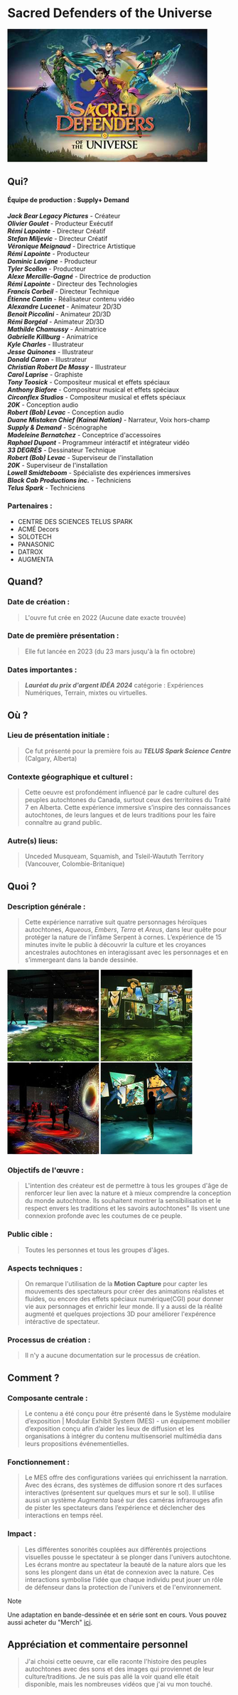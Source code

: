 # Sacred Defenders of the Universe
![Logo](/media/logo.jpg)
## Qui?

#### Équipe de production : Supply+ Demand
**_Jack Bear Legacy Pictures_** - Créateur  
**_Olivier Goulet_** - Producteur Exécutif  
**_Rémi Lapointe_** - Directeur Créatif  
**_Stefan Miljevic_** - Directeur Créatif  
**_Véronique Meignaud_** - Directrice Artistique  
**_Rémi Lapointe_** - Producteur  
**_Dominic Lavigne_** - Producteur  
**_Tyler Scollon_** - Producteur  
**_Alexe Mercille-Gagné_** - Directrice de production  
**_Rémi Lapointe_** - Directeur des Technologies  
**_Francis Corbeil_** - Directeur Technique  
**_Étienne Cantin_** - Réalisateur contenu vidéo  
**_Alexandre Lucenet_** - Animateur 2D/3D  
**_Benoit Piccolini_** - Animateur 2D/3D  
**_Rémi Borgéal_** - Animateur 2D/3D  
**_Mathilde Chamussy_** - Animatrice  
**_Gabrielle Killburg_** - Animatrice  
**_Kyle Charles_** - Illustrateur  
**_Jesse Quinones_** - Illustrateur  
**_Donald Caron_** - Illustrateur  
**_Christian Robert De Massy_** - Illustrateur  
**_Carol Laprise_** - Graphiste  
**_Tony Toosick_** - Compositeur musical et effets spéciaux  
**_Anthony Biafore_** - Compositeur musical et effets spéciaux  
**_Circonflex Studios_** - Compositeur musical et effets spéciaux  
**_20K_** - Conception audio  
**_Robert (Bob) Levac_** - Conception audio  
**_Duane Mistaken Chief (Kainai Nation)_** - Narrateur, Voix hors-champ  
**_Supply & Demand_** - Scénographe  
**_Madeleine Bernatchez_** - Conceptrice d'accessoires  
**_Raphael Dupont_** - Programmeur intéractif et intégrateur vidéo  
**_33 DEGRÉS_** - Dessinateur Technique  
**_Robert (Bob) Levac_** - Superviseur de l'installation  
**_20K_** - Superviseur de l'installation  
**_Lowell Smidteboom_** - Spécialiste des expériences immersives  
**_Black Cab Productions inc._** - Techniciens  
**_Telus Spark_** - Techniciens  

### Partenaires :
-  CENTRE DES SCIENCES TELUS SPARK
-  ACMÉ Decors
-  SOLOTECH
-  PANASONIC
-  DATROX 
-  AUGMENTA 


## Quand?

### Date de création : 
> L'ouvre fut crée en 2022 (Aucune date exacte trouvée)
### Date de première présentation : 
> Elle fut lancée en 2023 (du 23 mars jusqu'à la fin octobre)
### Dates importantes : 
> ***Lauréat du prix d'argent IDÉA 2024*** catégorie : Expériences Numériques, Terrain, mixtes ou virtuelles.


## Où ?

### Lieu de présentation initiale : 
> Ce fut présenté pour la première fois au ***TELUS Spark Science Centre*** (Calgary, Alberta)
### Contexte géographique et culturel :
> Cette oeuvre est profondément influencé par le cadre culturel des peuples autochtones du Canada, surtout ceux des territoires du Traité 7 en Alberta. Cette expérience immersive s’inspire des connaissances autochtones, de leurs langues et de leurs traditions pour les faire connaître au grand public.
### Autre(s) lieus: 
> Unceded Musqueam, Squamish, and Tsleil-Waututh Territory (Vancouver, Colombie-Britanique)


## Quoi ?

### Description générale : 
> Cette expérience narrative suit quatre personnages héroïques autochtones, _Aqueous_, _Embers_, _Terra_ et _Areus_, dans leur quête pour protéger la nature de l’infâme Serpent à cornes. L’expérience de 15 minutes invite le public à découvrir la culture et les croyances ancestrales autochtones en interagissant avec les personnages et en s’immergeant dans la bande dessinée.

![image_2](/media/interactive_2.jpg)
![image_3](/media/interactive_3.jpg)
![image_4](/media/interactive_4.jpg)
![image_5](/media/interactive_5.jpg)
### Objectifs de l'œuvre : 
> L'intention des créateur est de permettre à tous les groupes d'âge de renforcer leur lien avec la nature et à mieux comprendre la conception du monde autochtone. Ils souhaitent montrer la sensibilisation et le respect envers les traditions et les savoirs autochtones" Ils visent une connexion profonde avec les coutumes de ce peuple.
### Public cible : 
>Toutes les personnes et tous les groupes d'âges.
### Aspects techniques : 
> On remarque l'utilisation de la **Motion Capture** pour capter les mouvements des spectateurs pour créer des animations réalistes et fluides, ou encore des effets spéciaux numérique(CGI) pour donner vie aux personnages et enrichir leur monde. Il y a aussi de la réalité augmenté et quelques projections 3D pour améliorer l'expérence intéractive de spectateur.
### Processus de création : 
> Il n'y a aucune documentation sur le processus de création.


## Comment ?

### Composante centrale : 
> Le contenu a été conçu pour être présenté dans le Système modulaire d’exposition | Modular Exhibit System (MES) - un équipement mobilier d’exposition conçu afin d’aider les lieux de diffusion et les organisations à intégrer du contenu multisensoriel multimédia dans leurs propositions événementielles. 
### Fonctionnement : 
> Le MES offre des configurations variées qui enrichissent la narration. Avec des écrans, des systèmes de diffusion sonore rt des surfaces interactives (présentent sur quelques murs et sur le sol). Il utilise aussi un système *Augmenta* basé sur des caméras infrarouges afin de pister les spectateurs dans l’expérience et déclencher des interactions en temps réel. 
### Impact : 
> Les différentes sonorités couplées aux différentés projections visuelles pousse le spectateur à se plonger dans l'univers autochtone. Les écrans montre au spectateur la beauté de la nature alors que les sons les plongent dans un état de connexion avec la nature. Ces interactions symbolise l’idée que chaque individu peut jouer un rôle de défenseur dans la protection de l'univers et de l'environnement.


> [!NOTE]
> Une adaptation en bande-dessinée et en série sont en cours. Vous pouvez aussi acheter du "Merch" [ici](https://sacreddefendersoftheuniverse.com/collections/all).


## Appréciation et commentaire personnel
> J'ai choisi cette oeuvre, car elle raconte l'histoire des peuples autochtones avec des sons et des images qui proviennet de leur culture/traditions. Je ne suis pas allé la voir quand elle était disponible, mais les nombreuses vidéos que j'ai vu mon touché. 
